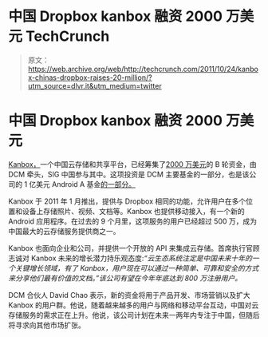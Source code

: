 # 中国 Dropbox kanbox 融资 2000 万美元 TechCrunch

> 原文：<https://web.archive.org/web/http://techcrunch.com/2011/10/24/kanbox-chinas-dropbox-raises-20-million/?utm_source=dlvr.it&utm_medium=twitter>

# 中国 Dropbox kanbox 融资 2000 万美元

[Kanbox，](https://web.archive.org/web/20230205011231/https://www.kanbox.com/)一个中国云存储和共享平台，已经筹集了[2000 万美元](https://web.archive.org/web/20230205011231/http://www.businesswire.com/news/home/20111024006292/en/Kanbox-Secures-20-Million-Series-Funding-Led)的 B 轮资金，由 DCM 牵头，SIG 中国参与其中。这项投资是 DCM 主要基金的一部分，也是该公司的 1 亿美元 Android A 基金[的一部分。](https://web.archive.org/web/20230205011231/https://techcrunch.com/2011/10/20/dcms-android-focused-100m-a-fund-invests-in-appia-papayamobile-and-five-others/)

Kanbox 于 2011 年 1 月推出，提供与 Dropbox 相同的功能，允许用户在多个位置和设备上存储照片、视频、文档等。Kanbox 也提供移动接入，有一个新的 Android 应用程序。在过去的 9 个月里，这项服务的用户已经超过 500 万，成为中国最大的云存储服务提供商之一。

Kanbox 也面向企业和公司，并提供一个开放的 API 来集成云存储。首席执行官顾志诚对 Kanbox 未来的增长潜力持乐观态度:*“云生态系统注定是中国未来十年的一个关键增长领域，有了 Kanbox，用户现在可以通过一种简单、可靠和安全的方式来分享他们最有价值的文档。”该公司有望在今年年底达到 800 万注册用户。*

DCM 合伙人 David Chao 表示，新的资金将用于产品开发、市场营销以及扩大 Kanbox 的用户群。他说，随着越来越多的用户与网络和移动平台互动，中国对云存储服务的需求正在上升。他说，该公司计划在未来一两年内专注于中国，但随后将寻求向其他市场扩张。